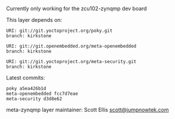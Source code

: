 Currently only working for the zcu102-zynqmp dev board

This layer depends on:

    URI: git://git.yoctoproject.org/poky.git
    branch: kirkstone

    URI: git://git.openembedded.org/meta-openembedded
    branch: kirkstone

    URI: git://git.yoctoproject.org/meta-security.git
    branch: kirkstone

Latest commits:

    poky a5ea426b1d
    meta-openembedded fcc7d7eae
    meta-security d3d8e62

meta-zynqmp layer maintainer: Scott Ellis <scott@jumpnowtek.com>
